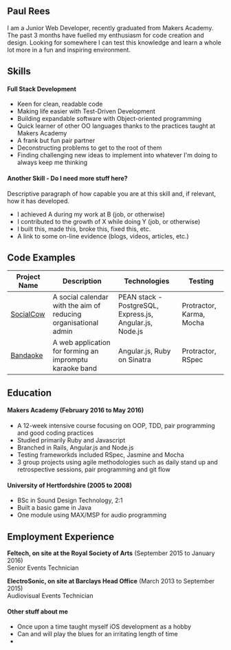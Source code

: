 ## Paul Rees

I am a Junior Web Developer, recently graduated from Makers Academy. The past 3 months have fuelled my enthusiasm for code creation and design. Looking for somewhere I can test this knowledge and learn a whole lot more in a fun and inspiring environment.

## Skills

#### Full Stack Development

- Keen for clean, readable code
- Making life easier with Test-Driven Development
- Building expandable software with Object-oriented programming
- Quick learner of other OO languages thanks to the practices taught at Makers Academy
- A frank but fun pair partner
- Deconstructing problems to get to the root of them
- Finding challenging new ideas to implement into whatever I'm doing to always keep me thinking

#### Another Skill - Do I need more stuff here?

Descriptive paragraph of how capable you are at this skill and, if relevant, how it has developed.

- I achieved A during my work at B (job, or otherwise)
- I contributed to the growth of X while doing Y (job, or otherwise)
- I built this, made this, broke this, fixed this, etc.
- A link to some on-line evidence (blogs, videos, articles, etc.)

## Code Examples

Project Name | Description | Technologies | Testing
--- | --- | --- | ---
[SocialCow](https://github.com/paulalexrees/social-calendar)|A social calendar with the aim of reducing organisational admin |PEAN stack - PostgreSQL, Express.js, Angular.js, Node.js|Protractor, Karma, Mocha
[Bandaoke](https://github.com/paulalexrees/bandaoke)|A web application for forming an impromptu karaoke band|Angular.js, Ruby on Sinatra|Protractor, RSpec

## Education

#### Makers Academy (February 2016 to May 2016)

- A 12-week intensive course focusing on OOP, TDD, pair programming and good coding practices
- Studied primarily Ruby and Javascript
- Branched in Rails, Angular.js and Node.js
- Testing frameworkds included RSpec, Jasmine and Mocha
- 3 group projects using agile methodologies such as daily stand up and retrospective sessions, pair programming and git flow


#### University of Hertfordshire (2005 to 2008)

- BSc in Sound Design Technology, 2:1
- Built a basic game in Java
- One module using MAX/MSP for audio programming

## Employment Experience

**Feltech, on site at the Royal Society of Arts** (September 2015 to January 2016)    
Senior Events Technician

**ElectroSonic, on site at Barclays Head Office** (March 2013 to September 2015)   
Audiovisual Events Technician

#### Other stuff about me

- Once upon a time taught myself iOS development as a hobby
- Can and will play the blues for an irritating length of time
-
